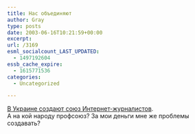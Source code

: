 ```yaml
---
title: Нас объединяют
author: Gray
type: posts
date: 2003-06-16T10:21:59+00:00
excerpt:
url: /3169
esml_socialcount_LAST_UPDATED:
  - 1497192604
essb_cache_expire:
  - 1615771536
categories:
  - Uncategorized

---
```








<a href="http://runet.ru/analitika/3209.html" target="_blank">В Украине создают союз Интернет-журналистов</a>.  
А на кой народу профсоюз? За мои деньги мне же проблемы создавать?